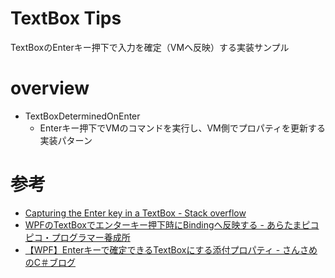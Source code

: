 # TextBox Tips

TextBoxのEnterキー押下で入力を確定（VMへ反映）する実装サンプル

# overview

- TextBoxDeterminedOnEnter
    - Enterキー押下でVMのコマンドを実行し、VM側でプロパティを更新する実装パターン

# 参考

- [Capturing the Enter key in a TextBox - Stack overflow](https://stackoverflow.com/questions/5556489/capturing-the-enter-key-in-a-textbox)
- [WPFのTextBoxでエンターキー押下時にBindingへ反映する - あらたまピコピコ・プログラマー養成所](https://pikopiko.artm.jp/page/note/15/)
- [【WPF】Enterキーで確定できるTextBoxにする添付プロパティ - さんさめのC＃ブログ](https://threeshark3.com/updatesource-with-enter/)